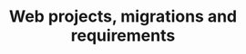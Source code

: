 ---
shorttitle: Data Magic
title: Web projects, migrations and requirements
description: Unikorn Web is us helping you planning and setting up requirements
  for that new amazing web. Then we help migrate the old one. This is how we do
  it!
canonical: https://www.unikorn.se/web-analytics/
path: /web-analytics/
language: en
original: null
og_image:
  src: ../assets/og.png
  alt: Web projects
hero:
  heading: Website Projects user-focused with advanced SEO
  text: >-
    We can help you make the most out of your new shiny web thing!

    Because you want it not only to be a success, but also really really good, and fast. You also want search engines to like it so much, it shows off your shine web thing on its search result pages.
  button: Help us improve our web!
  buttonlink: /contact/
---